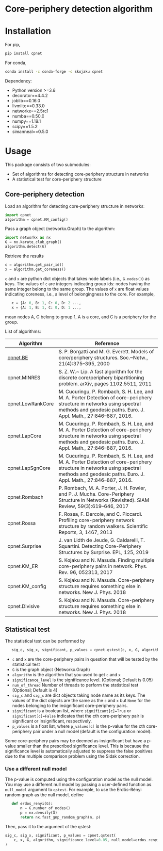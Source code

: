 # Core-periphery detection algorithm 



# Installation


For pip, 

```bash
pip install cpnet
```

For conda,   

```bash
conda install -c conda-forge -c skojaku cpnet 
```


Dependency:
- Python version >=3.6
- decorator==4.4.2
- joblib==0.16.0
- llvmlite==0.33.0
- networkx==2.5rc1
- numba==0.50.0
- numpy==1.19.1
- scipy==1.5.2
- simanneal==0.5.0

# Usage

This package consists of two submodules:
- Set of algorithms for detecting core-periphery structure in networks
- A statistical test for core-periphery structure

## Core-periphery detection

Load an algorithm for detecting core-periphery structure in networks:

```python
import cpnet 
algorithm = cpnet.KM_config()
```

Pass a graph object (networkx.Graph) to the algorithm:

```python
import networkx as nx
G = nx.karate_club_graph()
algorithm.detect(G)
```

Retrieve the results

```python
c = algorithm.get_pair_id()
x = algorithm.get_coreness()
```

`c` and `x` are python dict objects that takes node labels (i.e., `G.nodes()`) as keys. 
The values of `c` are integers indicating group ids: nodes having the same integer belong to the same group. 
The values of `x` are float values indicating coreness, i.e., a level of belongingness to the core.
For example,
 
```python
   c = {A: 0, B: 1, C: 0, D: 2 ..., 
   x = {A: 1, B: 1, C: 0, D: 1 ...,
```

mean nodes A, C belong to group 1, A is a core, and C is a periphery for the group.

List of algorithms:

| Algorithm | Reference |
|-----------|-----------|
| [cpnet.BE](../cpnet/BE.py) | S. P. Borgatti and M. G. Everett. Models of core/periphery structures. Soc.~Netw., 21(4):375–395, 2000 |
| cpnet.MINRES  | S. Z. W.~ Lip. A fast algorithm for the discrete core/periphery bipartitioning problem. arXiv, pages 1102.5511, 2011 |
| cpnet.LowRankCore  | M. Cucuringu, P. Rombach, S. H. Lee, and M. A. Porter Detection of core-periphery structure in networks using spectral methods and geodesic paths. Euro. J. Appl. Math., 27:846–887, 2016. |
| cpnet.LapCore  | M. Cucuringu, P. Rombach, S. H. Lee, and M. A. Porter Detection of core-periphery structure in networks using spectral methods and geodesic paths. Euro. J. Appl. Math., 27:846–887, 2016. |
| cpnet.LapSgnCore  | M. Cucuringu, P. Rombach, S. H. Lee, and M. A. Porter Detection of core-periphery structure in networks using spectral methods and geodesic paths. Euro. J. Appl. Math., 27:846–887, 2016. |
| cpnet.Rombach  | P. Rombach, M. A. Porter, J. H. Fowler, and P. J. Mucha. Core-Periphery Structure in Networks (Revisited). SIAM Review, 59(3):619–646, 2017 |
| cpnet.Rossa  | F. Rossa, F. Dercole, and C. Piccardi. Profiling core-periphery network structure by random walkers. Scientific Reports, 3, 1467, 2013 |
| cpnet.Surprise | J. van Lidth de Jeude, G. Caldarelli, T. Squartini. Detecting Core-Periphery Structures by Surprise. EPL, 125, 2019 |
| cpnet.KM_ER | S. Kojaku and N. Masuda. Finding multiple core-periphery pairs in network. Phys. Rev. 96, 052313, 2017 |
| cpnet.KM_config | S. Kojaku and N. Masuda. Core-periphery structure requires something else in networks. New J. Phys. 2018 |
| cpnet.Divisive | S. Kojaku and N. Masuda. Core-periphery structure requires something else in networks. New J. Phys. 2018 |

## Statistical test


The statistical test can be performed by 

```python
   sig_c, sig_x, significant, p_values = cpnet.qstest(c, x, G, algorithm, significance_level = 0.05, num_of_thread = 4)
```
- `c` and `x` are the core-periphery pairs in question that will be tested by the statistical test
- `G` is the graph object (Networkx.Graph)
- `algorithm` is the algorithm that you used to get `c` and `x`
- `significance_level` is the significance level. (Optional; Default is 0.05)
- `num_of_thread` Number of threads to perform the statistical test (Optional; Default is 4)
- `sig_c` and `sig_x` are dict objects taking node name as its keys. The values of the dict objects are the same as the `c` and `x` but `None` for the nodes belonging to the insignificant core-periphery pairs. 
- `significant` is a boolean list, where `significant[c]=True` or `significant[c]=False` indicates that the cth core-periphery pair is significant or insignificant, respectively. 
- `p_values` is a float list, where `p_values[c]` is the p-value for the cth core-periphery pair under a null model (default is the configuration model).

Some core-periphery pairs may be deemed as insignificant but have a p-value smaller than the prescribed significance level. This is because the significance level is automatically adjusted to suppress the false positives due to the multiple comparison problem using the Sidak correction. 

### Use a different null model 

The p-value is computed using the configuration model as the null model. You may use a different null model by passing a user-defined function as `null_model` argument to `qstest`. 
For example, to use the Erdős–Rényi random graph as the null model, define  

```python
   def erdos_renyi(G):
       n = G.number_of_nodes()
       p = nx.density(G)
       return nx.fast_gnp_random_graph(n, p)
```

Then, pass it to the argument of the qstest:

```python
sig_c, sig_x, significant, p_values = cpnet.qstest(
    c, x, G, algorithm, significance_level=0.05, null_model=erdos_renyi
)
```
